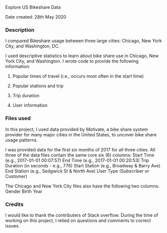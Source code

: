 Explore US Bikeshare Data

Date created: 28th May 2020

### Description
I compared Bikeshare usage between three large cities: Chicago, New York City, and Washington, DC.

I used descriptive statistics to learn about bike share use in Chicago, New York City, and Washington. I wrote code to provide the following information:

1) Popular times of travel (i.e., occurs most often in the start time)

2) Popular stations and trip

3) Trip duration

4) User information
  

### Files used
In this project, I used data provided by Motivate, a bike share system provider for many major cities in the United States, to uncover bike share usage patterns.

I was provided data for the first six months of 2017 for all three cities. All three of the data files contain the same core six (6) columns:
Start Time (e.g., 2017-01-01 00:07:57)
End Time (e.g., 2017-01-01 00:20:53)
Trip Duration (in seconds - e.g., 776)
Start Station (e.g., Broadway & Barry Ave)
End Station (e.g., Sedgwick St & North Ave)
User Type (Subscriber or Customer)

The Chicago and New York City files also have the following two columns:
Gender
Birth Year

### Credits
I would like to thank the contributers of Stack overflow. During the time of working on this project, I relied on questions and comments to correct issues.

